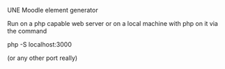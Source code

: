 UNE Moodle element generator

Run on a php capable web server or on a local machine with php on it via the command

php -S localhost:3000 

(or any other port really)